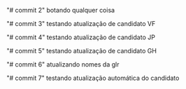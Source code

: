 "# commit 2" 
botando qualquer coisa

"# commit 3"
testando atualização de candidato VF

"# commit 4"
testando atualização de candidato JP

"# commit 5"
testando atualização de candidato GH

"# commit 6"
atualizando nomes da glr

"# commit 7"
testando atualização automática do candidato